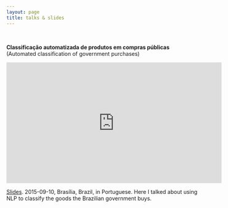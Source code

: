```yaml
---
layout: page
title: talks & slides
---
```


<br>

**Classificação automatizada de produtos em compras públicas**<br>(Automated classification of government purchases)

<iframe width="560" height="315" src="https://www.youtube.com/embed/9WxFNz8uQ7w" frameborder="0" allowfullscreen></iframe>

[Slides](http://www.slideshare.net/ThiagoMarzago/classificao-automatizada-de-produtos-licitados). 2015-09-10, Brasília, Brazil, in Portuguese. Here I talked about using NLP to classify the goods the Brazilian government buys.

